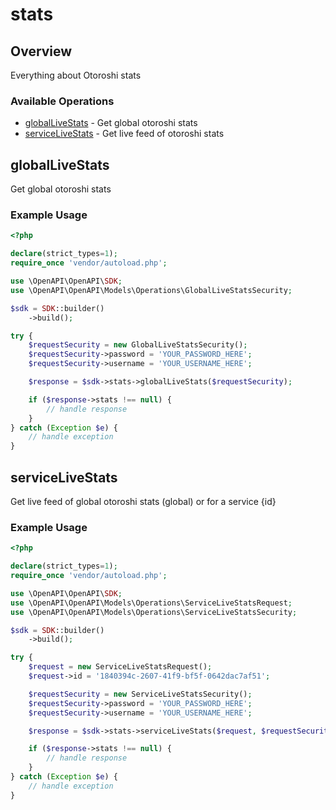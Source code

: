 # stats

## Overview

Everything about Otoroshi stats

### Available Operations

* [globalLiveStats](#globallivestats) - Get global otoroshi stats
* [serviceLiveStats](#servicelivestats) - Get live feed of otoroshi stats

## globalLiveStats

Get global otoroshi stats

### Example Usage

```php
<?php

declare(strict_types=1);
require_once 'vendor/autoload.php';

use \OpenAPI\OpenAPI\SDK;
use \OpenAPI\OpenAPI\Models\Operations\GlobalLiveStatsSecurity;

$sdk = SDK::builder()
    ->build();

try {
    $requestSecurity = new GlobalLiveStatsSecurity();
    $requestSecurity->password = 'YOUR_PASSWORD_HERE';
    $requestSecurity->username = 'YOUR_USERNAME_HERE';

    $response = $sdk->stats->globalLiveStats($requestSecurity);

    if ($response->stats !== null) {
        // handle response
    }
} catch (Exception $e) {
    // handle exception
}
```

## serviceLiveStats

Get live feed of global otoroshi stats (global) or for a service {id}

### Example Usage

```php
<?php

declare(strict_types=1);
require_once 'vendor/autoload.php';

use \OpenAPI\OpenAPI\SDK;
use \OpenAPI\OpenAPI\Models\Operations\ServiceLiveStatsRequest;
use \OpenAPI\OpenAPI\Models\Operations\ServiceLiveStatsSecurity;

$sdk = SDK::builder()
    ->build();

try {
    $request = new ServiceLiveStatsRequest();
    $request->id = '1840394c-2607-41f9-bf5f-0642dac7af51';

    $requestSecurity = new ServiceLiveStatsSecurity();
    $requestSecurity->password = 'YOUR_PASSWORD_HERE';
    $requestSecurity->username = 'YOUR_USERNAME_HERE';

    $response = $sdk->stats->serviceLiveStats($request, $requestSecurity);

    if ($response->stats !== null) {
        // handle response
    }
} catch (Exception $e) {
    // handle exception
}
```
